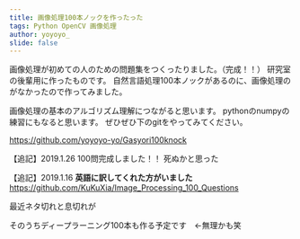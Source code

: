 ```yaml
---
title: 画像処理100本ノックを作ったった
tags: Python OpenCV 画像処理
author: yoyoyo_
slide: false
---
```

画像処理が初めての人のための問題集をつくったりました。（完成！！）
研究室の後輩用に作ったものです。
自然言語処理100本ノックがあるのに、画像処理のがなかったので作ってみました。

画像処理の基本のアルゴリズム理解につながると思います。
pythonのnumpyの練習にもなると思います。
ぜひぜひ下のgitをやってみてください。

https://github.com/yoyoyo-yo/Gasyori100knock

【追記】2019.1.26
100問完成しました！！
死ぬかと思った

【追記】2019.1.16
**英語に訳してくれた方がいました**
https://github.com/KuKuXia/Image_Processing_100_Questions

最近ネタ切れと息切れが

そのうちディープラーニング100本も作る予定です　←無理かも笑

